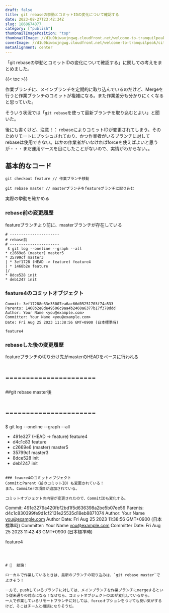 ```yaml
---
draft: false
title: git rebaseの挙動とコミットIDの変化について確認する
date: 2023-08-27T23:42:34Z
slug: 1868674877
category: ["publish"]
thumbnailImagePosition: "top"
thumbnailImage: //d1u9biwaxjngwg.cloudfront.net/welcome-to-tranquilpeak/city-750.jpg
coverImage: //d1u9biwaxjngwg.cloudfront.net/welcome-to-tranquilpeak/city.jpg
metaAlignment: center
---
```

「git rebaseの挙動とコミットIDの変化について確認する」に関しての考えをまとめました。
<!--more-->

{{< toc >}}

作業ブランチに、メインブランチを定期的に取り込んでいるのだけど、Mergeを行うと作業ブランチのコミットが複雑になる。また作業差分も分かりにくくなると思っていた。

そういう状況では「`git rebase`を使って最新ブランチを取り込むとよい」と聞いた。

後にも書くけど、注意！：
rebaseによりコミットIDが変更されてしまう。そのためリモートにプッシュされており、かつ作業者がいるブランチに対してrebaseは使用できない。ほかの作業者がいなければforceを使えばよいと思うが・・・まだ運用ケースを目にしたことがないので、実情がわからない。。



## 基本的なコード


```
git checkout feature // 作業ブランチ移動

git rebase master // masterブランチをfeatureブランチに取り込む
```


実際の挙動を確かめる


### rebase前の変更履歴
featureブランチより前に、masterブランチが存在している

```
# ----------------------
# rebase前
# ----------------------
 $ git log --oneline --graph --all
* c2669e6 (master) master5
* 35799cf master3
| * 3ef1728 (HEAD -> feature) feature4
| * 1468b2e feature
|/
* 8dce528 init
* deb1247 init
```

### feature4のコミットオブジェクト

```
Commit: 3ef17288e33e35007ea6ac66d05251703f74a533
Parents: 1468b2e8de49506c9aa4b2460a6377b17f378ddd
Author: Your Name <you@example.com>
Committer: Your Name <you@example.com>
Date: Fri Aug 25 2023 11:38:56 GMT+0900 (日本標準時)

feature4

```


### rebaseした後の変更履歴
featureブランチの切り分け先がmasterのHEADをベースに行われる
# ----------------------
##git rebase master後
# ----------------------
 $ git log --oneline --graph --all
* 491e327 (HEAD -> feature) feature4
* d4c1c83 feature
* c2669e6 (master) master5
* 35799cf master3
* 8dce528 init
* deb1247 init
```

### feaure4のコミットオブジェクト
CommitとParent（前のコミットID）も変更されている！
また、Commiterの項目が追加されている。

コミットオブジェクトの内容が変更されたので、CommitIDも変化する。

```
Commit: 491e3279a420fbf2bd1f5d636398a2be5b07ee59
Parents: d4c1c830399fe9d1cf2131e25535d18eb8871074
Author: Your Name <you@example.com>
Author Date: Fri Aug 25 2023 11:38:56 GMT+0900 (日本標準時)
Committer: Your Name <you@example.com>
Committer Date: Fri Aug 25 2023 11:42:43 GMT+0900 (日本標準時)

feature4

```



‌# 🚀  結論！

ローカルで作業しているときは、最新のブランチの取り込みは、`git rebase master`でよさそう！

一方で、pushしているブランチに対しては、メインブランチを作業ブランチにmergeするという従来通りの対応になる！なぜなら、コミットオブジェクトのIDが変化しているから。
一人で作業しているリモートブランチに対しては、forceオプションをつけても良い気がするけど、そこはチームと相談になりそうだ。
